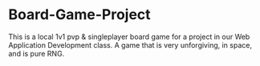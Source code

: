 # Board-Game-Project
This is a local 1v1 pvp & singleplayer board game for a project in our Web Application Development class. A game that is very unforgiving, in space, and is pure RNG.
